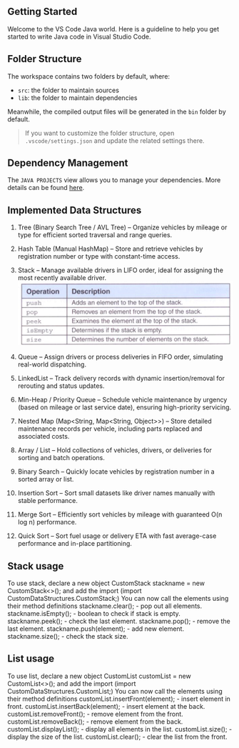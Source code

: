 ## Getting Started

Welcome to the VS Code Java world. Here is a guideline to help you get started to write Java code in Visual Studio Code.

## Folder Structure

The workspace contains two folders by default, where:

- `src`: the folder to maintain sources
- `lib`: the folder to maintain dependencies

Meanwhile, the compiled output files will be generated in the `bin` folder by default.

> If you want to customize the folder structure, open `.vscode/settings.json` and update the related settings there.

## Dependency Management

The `JAVA PROJECTS` view allows you to manage your dependencies. More details can be found [here](https://github.com/microsoft/vscode-java-dependency#manage-dependencies).

## Implemented Data Structures

1. Tree (Binary Search Tree / AVL Tree) – Organize vehicles by mileage or type for efficient sorted traversal and range queries.

2. Hash Table (Manual HashMap) – Store and retrieve vehicles by registration number or type with constant-time access.

3. Stack – Manage available drivers in LIFO order, ideal for assigning the most recently available driver.
![some stack operations](image.png)

4. Queue – Assign drivers or process deliveries in FIFO order, simulating real-world dispatching.

5. LinkedList – Track delivery records with dynamic insertion/removal for rerouting and status updates.

6. Min-Heap / Priority Queue – Schedule vehicle maintenance by urgency (based on mileage or last service date), ensuring high-priority servicing.

7. Nested Map (Map<String, Map<String, Object>>) – Store detailed maintenance records per vehicle, including parts replaced and associated costs.

8. Array / List – Hold collections of vehicles, drivers, or deliveries for sorting and batch operations.

9. Binary Search – Quickly locate vehicles by registration number in a sorted array or list.

10. Insertion Sort – Sort small datasets like driver names manually with stable performance.

11. Merge Sort – Efficiently sort vehicles by mileage with guaranteed O(n log n) performance.

12. Quick Sort – Sort fuel usage or delivery ETA with fast average-case performance and in-place partitioning.

## Stack usage

To use stack, declare a new object
        CustomStack<E> stackname = new CustomStack<>(); and add the import (import CustomDataStructures.CustomStack;)
You can now call the elements using their method definitions
        stackname.clear(); - pop out all elements.
        stackname.isEmpty(); - boolean to check if stack is empty.
        stackname.peek(); - check the last element.
        stackname.pop(); - remove the last element.
        stackname.push(element); - add new element.
        stackname.size(); - check the stack size.

## List usage

To use list, declare a new object
        CustomList<String> customList = new CustomList<>(); and add the import (import CustomDataStructures.CustomList;)
You can now call the elements using their method definitions
        customList.insertFront(element); - insert element in front.
        customList.insertBack(element); - insert element at the back.
        customList.removeFront(); - remove element from the front.
        customList.removeBack(); - remove element from the back.
        customList.displayList(); - display all elements in the list.
        customList.size(); - display the size of the list.
        customList.clear(); - clear the list from the front.
